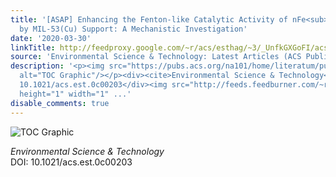 ```yaml
---
title: '[ASAP] Enhancing the Fenton-like Catalytic Activity of nFe<sub>2</sub>O<sub>3</sub>
  by MIL-53(Cu) Support: A Mechanistic Investigation'
date: '2020-03-30'
linkTitle: http://feedproxy.google.com/~r/acs/esthag/~3/_UnfkGXGoFI/acs.est.0c00203
source: 'Environmental Science & Technology: Latest Articles (ACS Publications)'
description: '<p><img src="https://pubs.acs.org/na101/home/literatum/publisher/achs/journals/content/esthag/0/esthag.ahead-of-print/acs.est.0c00203/20200327/images/medium/es0c00203_0007.gif"
  alt="TOC Graphic"/></p><div><cite>Environmental Science & Technology</cite></div><div>DOI:
  10.1021/acs.est.0c00203</div><img src="http://feeds.feedburner.com/~r/acs/esthag/~4/_UnfkGXGoFI"
  height="1" width="1" ...'
disable_comments: true
---
```

<p><img src="https://pubs.acs.org/na101/home/literatum/publisher/achs/journals/content/esthag/0/esthag.ahead-of-print/acs.est.0c00203/20200327/images/medium/es0c00203_0007.gif" alt="TOC Graphic"/></p><div><cite>Environmental Science & Technology</cite></div><div>DOI: 10.1021/acs.est.0c00203</div><img src="http://feeds.feedburner.com/~r/acs/esthag/~4/_UnfkGXGoFI" height="1" width="1" ...